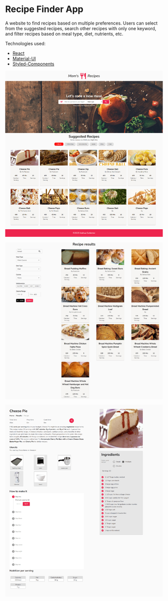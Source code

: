 # Recipe Finder App
A website to find recipes based on multiple preferences. Users can select from the suggested recipes, search other recipes with only one keyword, and filter recipes based on meal type, diet, nutrients, etc.

Technologies used:

* [React](https://reactjs.org/)
* [Material-UI](https://material-ui.com/)
* [Styled-Components](https://styled-components.com/)

![alt text](repo-images/recipe-repo-img1.png "Home page")
</br>

![alt text](repo-images/recipe-repo-img2.png "Results page")
</br>

![alt text](repo-images/recipe-repo-img3.png "Single page")

